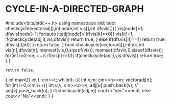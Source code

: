 # CYCLE-IN-A-DIRECTED-GRAPH
#include<bits/stdc++.h>
using namespace std;
bool checkcycle(vector<int>adj[],int node,int vis[],int dfsvis[]){
    vis[node]=1;
    dfsvis[node]=1;
    for(auto it:adj[node]){
        if(vis[it]==0){
            vis[it]=1;
            if(checkcycle(adj,it,vis,dfsvis)) return true;
        }
        else if(dfsvis[it]==1) return true;
        dfsvis[it]=0;
    }
    return false;
}
bool checkcycle(vector<int>adj[],int n){
    int vis[n],dfsvis[n];
    memset(vis,0,sizeof(vis));
    memset(dfsvis,0,sizeof(dfsvis));
    for(int i=0;i<n;i++){
        if(vis[i]==0){
            if(checkcycle(adj,i,vis,dfsvis)) return true;
        }
    }
    
    return false;
}
int main(){
    int t;
    cin>>t;
    while(t--){
        int n,m;
        cin>>n>>m;
        vector<int>adj[n];
        for(int i=0;i<m;i++){
            int u,v;
            cin>>u>>v;
            adj[u].push_back(v);
          //  adj[v].push_back(u);
        }
        if(checkcycle(adj,n)) cout<<"yes"<<endl;
        else cout<<"No"<<endl;
    }
}
